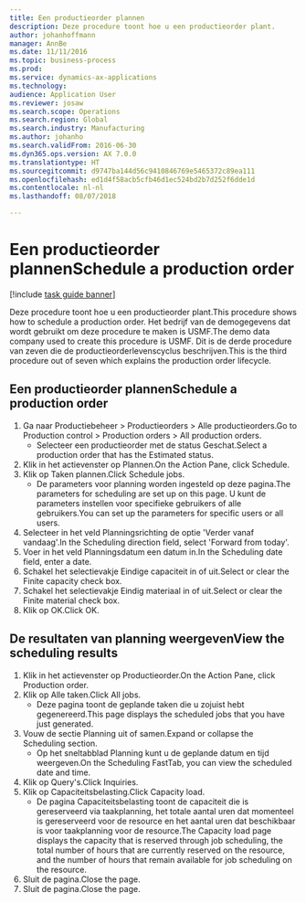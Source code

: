 ```yaml
---
title: Een productieorder plannen
description: Deze procedure toont hoe u een productieorder plant.
author: johanhoffmann
manager: AnnBe
ms.date: 11/11/2016
ms.topic: business-process
ms.prod: 
ms.service: dynamics-ax-applications
ms.technology: 
audience: Application User
ms.reviewer: josaw
ms.search.scope: Operations
ms.search.region: Global
ms.search.industry: Manufacturing
ms.author: johanho
ms.search.validFrom: 2016-06-30
ms.dyn365.ops.version: AX 7.0.0
ms.translationtype: HT
ms.sourcegitcommit: d9747ba144d56c9410846769e5465372c89ea111
ms.openlocfilehash: ed1d4f58acb5cfb46d1ec524bd2b7d252f6dde1d
ms.contentlocale: nl-nl
ms.lasthandoff: 08/07/2018

---
```

# <a name="schedule-a-production-order"></a><span data-ttu-id="c8a3e-103">Een productieorder plannen</span><span class="sxs-lookup"><span data-stu-id="c8a3e-103">Schedule a production order</span></span>

[!include [task guide banner](../../includes/task-guide-banner.md)]

<span data-ttu-id="c8a3e-104">Deze procedure toont hoe u een productieorder plant.</span><span class="sxs-lookup"><span data-stu-id="c8a3e-104">This procedure shows how to schedule a production order.</span></span> <span data-ttu-id="c8a3e-105">Het bedrijf van de demogegevens dat wordt gebruikt om deze procedure te maken is USMF.</span><span class="sxs-lookup"><span data-stu-id="c8a3e-105">The demo data company used to create this procedure is USMF.</span></span> <span data-ttu-id="c8a3e-106">Dit is de derde procedure van zeven die de productieorderlevenscyclus beschrijven.</span><span class="sxs-lookup"><span data-stu-id="c8a3e-106">This is the third procedure out of seven which explains the production order lifecycle.</span></span>


## <a name="schedule-a-production-order"></a><span data-ttu-id="c8a3e-107">Een productieorder plannen</span><span class="sxs-lookup"><span data-stu-id="c8a3e-107">Schedule a production order</span></span>
1. <span data-ttu-id="c8a3e-108">Ga naar Productiebeheer > Productieorders > Alle productieorders.</span><span class="sxs-lookup"><span data-stu-id="c8a3e-108">Go to Production control > Production orders > All production orders.</span></span>
    * <span data-ttu-id="c8a3e-109">Selecteer een productieorder met de status Geschat.</span><span class="sxs-lookup"><span data-stu-id="c8a3e-109">Select a production order that has the Estimated status.</span></span>  
2. <span data-ttu-id="c8a3e-110">Klik in het actievenster op Plannen.</span><span class="sxs-lookup"><span data-stu-id="c8a3e-110">On the Action Pane, click Schedule.</span></span>
3. <span data-ttu-id="c8a3e-111">Klik op Taken plannen.</span><span class="sxs-lookup"><span data-stu-id="c8a3e-111">Click Schedule jobs.</span></span>
    * <span data-ttu-id="c8a3e-112">De parameters voor planning worden ingesteld op deze pagina.</span><span class="sxs-lookup"><span data-stu-id="c8a3e-112">The parameters for scheduling are set up on this page.</span></span> <span data-ttu-id="c8a3e-113">U kunt de parameters instellen voor specifieke gebruikers of alle gebruikers.</span><span class="sxs-lookup"><span data-stu-id="c8a3e-113">You can set up the parameters for specific users or all users.</span></span>  
4. <span data-ttu-id="c8a3e-114">Selecteer in het veld Planningsrichting de optie 'Verder vanaf vandaag'.</span><span class="sxs-lookup"><span data-stu-id="c8a3e-114">In the Scheduling direction field, select 'Forward from today'.</span></span>
5. <span data-ttu-id="c8a3e-115">Voer in het veld Planningsdatum een datum in.</span><span class="sxs-lookup"><span data-stu-id="c8a3e-115">In the Scheduling date field, enter a date.</span></span>
6. <span data-ttu-id="c8a3e-116">Schakel het selectievakje Eindige capaciteit in of uit.</span><span class="sxs-lookup"><span data-stu-id="c8a3e-116">Select or clear the Finite capacity check box.</span></span>
7. <span data-ttu-id="c8a3e-117">Schakel het selectievakje Eindig materiaal in of uit.</span><span class="sxs-lookup"><span data-stu-id="c8a3e-117">Select or clear the Finite material check box.</span></span>
8. <span data-ttu-id="c8a3e-118">Klik op OK.</span><span class="sxs-lookup"><span data-stu-id="c8a3e-118">Click OK.</span></span>

## <a name="view-the-scheduling-results"></a><span data-ttu-id="c8a3e-119">De resultaten van planning weergeven</span><span class="sxs-lookup"><span data-stu-id="c8a3e-119">View the scheduling results</span></span>
1. <span data-ttu-id="c8a3e-120">Klik in het actievenster op Productieorder.</span><span class="sxs-lookup"><span data-stu-id="c8a3e-120">On the Action Pane, click Production order.</span></span>
2. <span data-ttu-id="c8a3e-121">Klik op Alle taken.</span><span class="sxs-lookup"><span data-stu-id="c8a3e-121">Click All jobs.</span></span>
    * <span data-ttu-id="c8a3e-122">Deze pagina toont de geplande taken die u zojuist hebt gegenereerd.</span><span class="sxs-lookup"><span data-stu-id="c8a3e-122">This page displays the scheduled jobs that you have just generated.</span></span>  
3. <span data-ttu-id="c8a3e-123">Vouw de sectie Planning uit of samen.</span><span class="sxs-lookup"><span data-stu-id="c8a3e-123">Expand or collapse the Scheduling section.</span></span>
    * <span data-ttu-id="c8a3e-124">Op het sneltabblad Planning kunt u de geplande datum en tijd weergeven.</span><span class="sxs-lookup"><span data-stu-id="c8a3e-124">On the Scheduling FastTab, you can view the scheduled date and time.</span></span>  
4. <span data-ttu-id="c8a3e-125">Klik op Query's.</span><span class="sxs-lookup"><span data-stu-id="c8a3e-125">Click Inquiries.</span></span>
5. <span data-ttu-id="c8a3e-126">Klik op Capaciteitsbelasting.</span><span class="sxs-lookup"><span data-stu-id="c8a3e-126">Click Capacity load.</span></span>
    * <span data-ttu-id="c8a3e-127">De pagina Capaciteitsbelasting toont de capaciteit die is gereserveerd via taakplanning, het totale aantal uren dat momenteel is gereserveerd voor de resource en het aantal uren dat beschikbaar is voor taakplanning voor de resource.</span><span class="sxs-lookup"><span data-stu-id="c8a3e-127">The Capacity load page displays the capacity that is reserved through job scheduling, the total number of hours that are currently reserved on the resource, and the number of hours that remain available for job scheduling on the resource.</span></span>  
6. <span data-ttu-id="c8a3e-128">Sluit de pagina.</span><span class="sxs-lookup"><span data-stu-id="c8a3e-128">Close the page.</span></span>
7. <span data-ttu-id="c8a3e-129">Sluit de pagina.</span><span class="sxs-lookup"><span data-stu-id="c8a3e-129">Close the page.</span></span>

